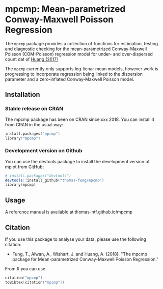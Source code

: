 # mpcmp: Mean-parametrized Conway-Maxwell Poisson Regression

The `mpcmp` package provides a collection of functions for estimation, testing and diagnostic checking for the mean-parametrized Conway-Maxwell Poisson (COM-Poisson) regression model for under- and over-dispersed count dat of [Huang (2017)](https://doi.org/10.1177%2F1471082X17697749)

The `mpcmp` currently only supports log-lienar mean models, however work is progressing to incorporate regression being linked to the dispersion parameter and a zero-inflated Conway-Maxwell Poisson model. 

## Installation

### Stable release on CRAN

The mpcmp package has been on CRAN since xxx 2018. You can install it from CRAN in the usual way:

```s
install.packages("mpcmp")
library("mpcmp")
```

### Development version on Github

You can use the devtools package to install the development version of mplot from GitHub:

```s
# install.packages("devtools")
devtools::install_github("thomas-fung/mpcmp")
library(mpcmp)
```

## Usage

A reference manual is available at thomas-htf.github.io/mpcmp

## Citation

If you use this package to analyse your data, please use the following citation:

- Fung, T., Alwan, A., Wishart, J. and Huang, A. (2018). "The mpcmp package for Mean-parametrized Conway-Maxwell Poisson Regression."

From R you can use:

```s
citation("mpcmp")
toBibtex(citation("mpcmp"))
```